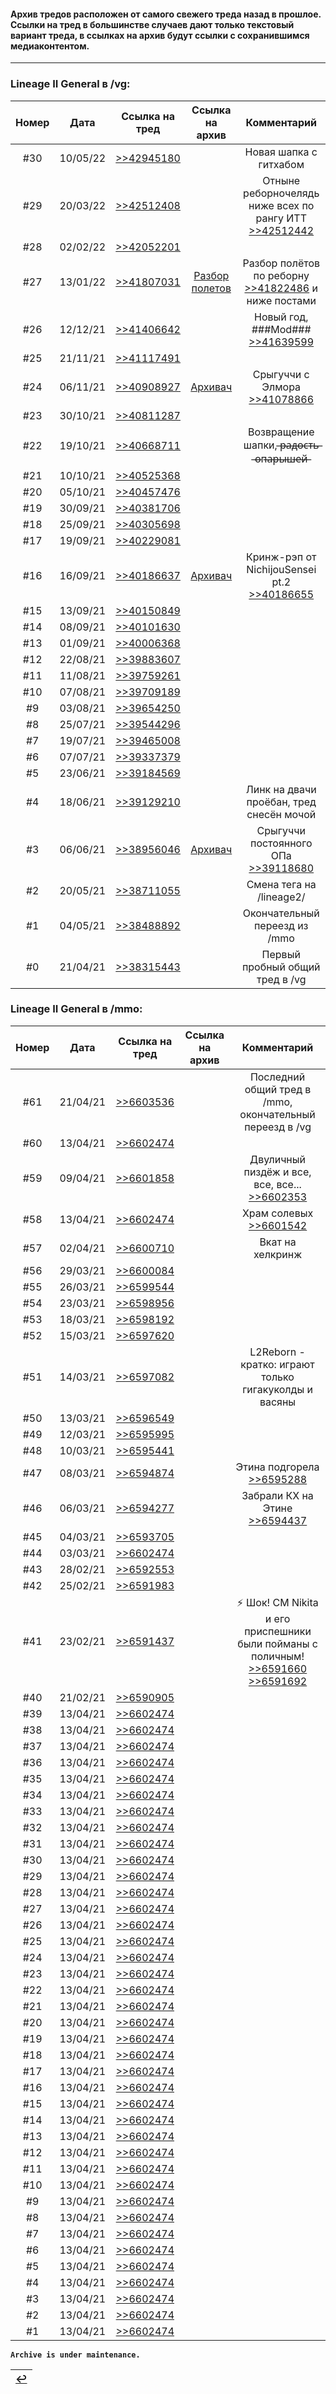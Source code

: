 #### Архив тредов расположен от самого свежего треда назад в прошлое. Ссылки на тред в большинстве случаев дают только текстовый вариант треда, в ссылках на архив будут ссылки с сохранившимся медиаконтентом.

---

### Lineage II General в /vg:

| Номер | Дата | Ссылка на тред | Ссылка на архив | Комментарий |
|:---:|:---:|:---:|:---:|:---:|
| #30 | 10/05/22 | [>>42945180](https://2ch.hk/vg/res/42945180.html) | | Новая шапка с гитхабом |
| #29 | 20/03/22 | [>>42512408](https://2ch.hk/vg/res/42512408.html) | | Отныне реборночелядь ниже всех по рангу ИТТ [>>42512442](https://2ch.hk/vg/res/42512408.html#42512442) |
| #28 | 02/02/22 | [>>42052201](https://2ch.hk/vg/res/42052201.html) | | |
| #27 | 13/01/22 | [>>41807031](https://2ch.hk/vg/res/41807031.html) | [Разбор полетов](https://imgur.com/a/CT7A7wq) | Разбор полётов по реборну [>>41822486](https://2ch.hk/vg/res/41807031.html#41822486) и ниже постами |
| #26 | 12/12/21 | [>>41406642](https://2ch.hk/vg/res/41406642.html) | | Новый год, ###Mod### [>>41639599](https://2ch.hk/vg/res/41406642.html#41639599) |
| #25 | 21/11/21 | [>>41117491](https://2ch.hk/vg/res/41117491.html) | | |
| #24 | 06/11/21 | [>>40908927](https://2ch.hk/vg/res/40908927.html) | [Архивач](http://arhivach.ng/thread/748251/) | Срыгуччи с Элмора [>>41078866](http://arhivach.ng/thread/748251/#41078866) |
| #23 | 30/10/21 | [>>40811287](https://2ch.hk/vg/res/40811287.html) | | |
| #22 | 19/10/21 | [>>40668711](https://2ch.hk/vg/res/40668711.html) | | Возвращение шапки, ̶р̶а̶д̶о̶с̶т̶ь̶ ̶о̶п̶а̶р̶ы̶ш̶е̶й̶ |
| #21 | 10/10/21 | [>>40525368](https://2ch.hk/vg/res/40525368.html) | | |
| #20 | 05/10/21 | [>>40457476](https://2ch.hk/vg/res/40457476.html) | | |
| #19 | 30/09/21 | [>>40381706](https://2ch.hk/vg/res/40381706.html) | | |
| #18 | 25/09/21 | [>>40305698](https://2ch.hk/vg/res/40305698.html) | | |
| #17 | 19/09/21 | [>>40229081](https://2ch.hk/vg/res/40229081.html) | | |
| #16 | 16/09/21 | [>>40186637](https://2ch.hk/vg/res/40186637.html) | [Архивач](http://arhivach.ng/thread/732715/) | Кринж-рэп от NichijouSensei pt.2 [>>40186655](http://arhivach.ng/thread/732715/#40186655) |
| #15 | 13/09/21 | [>>40150849](https://2ch.hk/vg/res/40150849.html) | | |
| #14 | 08/09/21 | [>>40101630](https://2ch.hk/vg/res/40101630.html) | | |
| #13 | 01/09/21 | [>>40006368](https://2ch.hk/vg/res/40006368.html) | | |
| #12 | 22/08/21 | [>>39883607](https://2ch.hk/vg/res/39883607.html) | | |
| #11 | 11/08/21 | [>>39759261](https://2ch.hk/vg/res/39759261.html) | | |
| #10 | 07/08/21 | [>>39709189](https://2ch.hk/vg/res/39709189.html) | | |
| #9 | 03/08/21 | [>>39654250](https://2ch.hk/vg/res/39654250.html) | | |
| #8 | 25/07/21 | [>>39544296](https://2ch.hk/vg/res/39544296.html) | | |
| #7 | 19/07/21 | [>>39465008](https://2ch.hk/vg/res/39465008.html) | | |
| #6 | 07/07/21 | [>>39337379](https://2ch.hk/vg/res/39337379.html) | | |
| #5 | 23/06/21 | [>>39184569](https://2ch.hk/vg/res/39184569.html) | | |
| #4 | 18/06/21 | [>>39129210](http://91.227.17.26/vg/res/39129210.html) |  | Линк на двачи проёбан, тред снесён мочой |
| #3 | 06/06/21 | [>>38956046](https://2ch.hk/vg/res/38956046.html) | [Архивач](http://arhivach.ng/thread/701644/) | Срыгуччи постоянного ОПа [>>39118680](http://arhivach.ng/thread/701644/#39118680) |
| #2 | 20/05/21 | [>>38711055](https://2ch.hk/vg/res/38711055.html) | | Смена тега на /lineage2/ |
| #1 | 04/05/21 | [>>38488892](https://2ch.hk/vg/res/38488892.html) | | Окончательный переезд из /mmo |
| #0 | 21/04/21 | [>>38315443](https://2ch.hk/vg/res/38315443.html) | | Первый пробный общий тред в /vg |

### Lineage II General в /mmo:

| Номер | Дата | Ссылка на тред | Ссылка на архив | Комментарий |
|:---:|:---:|:---:|:---:|:---:|
| #61 | 21/04/21 | [>>6603536](https://m2ch.ga/mmo/res/6603536.html) | | Последний общий тред в /mmo, окончательный переезд в /vg |
| #60 | 13/04/21 | [>>6602474](https://2ch.hk/mmo/res/6602474.html) | | |
| #59 | 09/04/21 | [>>6601858](https://2ch.hk/mmo/res/6601858.html) | | Двуличный пиздёж и все, все, все... [>>6602353](https://2ch.hk/mmo/res/6601858.html#>>6602353)|
| #58 | 13/04/21 | [>>6602474](https://2ch.hk/mmo/res/6602474.html) | | Храм солевых [>>6601542](https://2ch.hk/mmo/res/6601276.html#6601542) |
| #57 | 02/04/21 | [>>6600710](https://2ch.hk/mmo/res/6600710.html) | | Вкат на хелкринж |
| #56 | 29/03/21 | [>>6600084](https://2ch.hk/mmo/res/6600084.html) | | |
| #55 | 26/03/21 | [>>6599544](https://2ch.hk/mmo/res/6599544.html) | | |
| #54 | 23/03/21 | [>>6598956](https://2ch.hk/mmo/res/6598956.html) | | |
| #53 | 18/03/21 | [>>6598192](https://2ch.hk/mmo/res/6598192.html) | | |
| #52 | 15/03/21 | [>>6597620](https://2ch.hk/mmo/res/6597620.html) | | |
| #51 | 14/03/21 | [>>6597082](https://2ch.hk/mmo/res/6597082.html) | | L2Reborn - кратко: играют только гигакуколды и васяны |
| #50 | 13/03/21 | [>>6596549](https://2ch.hk/mmo/res/6596549.html) | | |
| #49 | 12/03/21 | [>>6595995](https://2ch.hk/mmo/res/6595995.html) | | |
| #48 | 10/03/21 | [>>6595441](https://2ch.hk/mmo/res/6595441.html) | | |
| #47 | 08/03/21 | [>>6594874](https://2ch.hk/mmo/res/6594874.html) | | Этина подгорела [>>6595288](https://2ch.hk/mmo/res/6594874.html#6595288) |
| #46 | 06/03/21 | [>>6594277](https://2ch.hk/mmo/res/6594277.html) | | Забрали КХ на Этине [>>6594437](https://2ch.hk/mmo/res/6594277.html#6594437) |
| #45 | 04/03/21 | [>>6593705](https://2ch.hk/mmo/res/6593705.html) | | |
| #44 | 03/03/21 | [>>6602474](https://m2ch.ga/mmo/res/6593169.html) | | |
| #43 | 28/02/21 | [>>6592553](https://2ch.hk/mmo/res/6592553.html) | | |
| #42 | 25/02/21 | [>>6591983](https://2ch.hk/mmo/res/6591983.html) | | |
| #41 | 23/02/21 | [>>6591437](https://2ch.hk/mmo/res/6591437.html) | | ⚡️ Шок! CM Nikita и его приспешники были пойманы с поличным! [>>6591660](https://2ch.hk/mmo/res/6591437.html#6591660) [>>6591692](https://2ch.hk/mmo/res/6591437.html#6591692) |
| #40 | 21/02/21 | [>>6590905](https://2ch.hk/mmo/res/6590905.html) | | |
| #39 | 13/04/21 | [>>6602474](https://2ch.hk/mmo/res/6602474.html) | | |
| #38 | 13/04/21 | [>>6602474](https://2ch.hk/mmo/res/6602474.html) | | |
| #37 | 13/04/21 | [>>6602474](https://2ch.hk/mmo/res/6602474.html) | | |
| #36 | 13/04/21 | [>>6602474](https://2ch.hk/mmo/res/6602474.html) | | |
| #35 | 13/04/21 | [>>6602474](https://2ch.hk/mmo/res/6602474.html) | | |
| #34 | 13/04/21 | [>>6602474](https://2ch.hk/mmo/res/6602474.html) | | |
| #33 | 13/04/21 | [>>6602474](https://2ch.hk/mmo/res/6602474.html) | | |
| #32 | 13/04/21 | [>>6602474](https://2ch.hk/mmo/res/6602474.html) | | |
| #31 | 13/04/21 | [>>6602474](https://2ch.hk/mmo/res/6602474.html) | | |
| #30 | 13/04/21 | [>>6602474](https://2ch.hk/mmo/res/6602474.html) | | |
| #29 | 13/04/21 | [>>6602474](https://2ch.hk/mmo/res/6602474.html) | | |
| #28 | 13/04/21 | [>>6602474](https://2ch.hk/mmo/res/6602474.html) | | |
| #27 | 13/04/21 | [>>6602474](https://2ch.hk/mmo/res/6602474.html) | | |
| #26 | 13/04/21 | [>>6602474](https://2ch.hk/mmo/res/6602474.html) | | |
| #25 | 13/04/21 | [>>6602474](https://2ch.hk/mmo/res/6602474.html) | | |
| #24 | 13/04/21 | [>>6602474](https://2ch.hk/mmo/res/6602474.html) | | |
| #23 | 13/04/21 | [>>6602474](https://2ch.hk/mmo/res/6602474.html) | | |
| #22 | 13/04/21 | [>>6602474](https://2ch.hk/mmo/res/6602474.html) | | |
| #21 | 13/04/21 | [>>6602474](https://2ch.hk/mmo/res/6602474.html) | | |
| #20 | 13/04/21 | [>>6602474](https://2ch.hk/mmo/res/6602474.html) | | |
| #19 | 13/04/21 | [>>6602474](https://2ch.hk/mmo/res/6602474.html) | | |
| #18 | 13/04/21 | [>>6602474](https://2ch.hk/mmo/res/6602474.html) | | |
| #17 | 13/04/21 | [>>6602474](https://2ch.hk/mmo/res/6602474.html) | | |
| #16 | 13/04/21 | [>>6602474](https://2ch.hk/mmo/res/6602474.html) | | |
| #15 | 13/04/21 | [>>6602474](https://2ch.hk/mmo/res/6602474.html) | | |
| #14 | 13/04/21 | [>>6602474](https://2ch.hk/mmo/res/6602474.html) | | |
| #13 | 13/04/21 | [>>6602474](https://2ch.hk/mmo/res/6602474.html) | | |
| #12 | 13/04/21 | [>>6602474](https://2ch.hk/mmo/res/6602474.html) | | |
| #11 | 13/04/21 | [>>6602474](https://2ch.hk/mmo/res/6602474.html) | | |
| #10 | 13/04/21 | [>>6602474](https://2ch.hk/mmo/res/6602474.html) | | |
| #9 | 13/04/21 | [>>6602474](https://2ch.hk/mmo/res/6602474.html) | | |
| #8 | 13/04/21 | [>>6602474](https://2ch.hk/mmo/res/6602474.html) | | |
| #7 | 13/04/21 | [>>6602474](https://2ch.hk/mmo/res/6602474.html) | | |
| #6 | 13/04/21 | [>>6602474](https://2ch.hk/mmo/res/6602474.html) | | |
| #5 | 13/04/21 | [>>6602474](https://2ch.hk/mmo/res/6602474.html) | | |
| #4 | 13/04/21 | [>>6602474](https://2ch.hk/mmo/res/6602474.html) | | |
| #3 | 13/04/21 | [>>6602474](https://2ch.hk/mmo/res/6602474.html) | | |
| #2 | 13/04/21 | [>>6602474](https://2ch.hk/mmo/res/6602474.html) | | |
| #1 | 13/04/21 | [>>6602474](https://2ch.hk/mmo/res/6602474.html) | | |

**`Archive is under maintenance.`**

|[↩️](header.md)|
|:---:|
